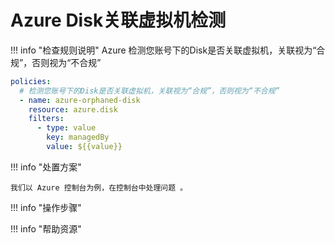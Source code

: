 # Azure Disk关联虚拟机检测

!!! info "检查规则说明"
    Azure  检测您账号下的Disk是否关联虚拟机，关联视为“合规”，否则视为“不合规”
    
  ```YAML
  policies:
    # 检测您账号下的Disk是否关联虚拟机，关联视为“合规”，否则视为“不合规”
    - name: azure-orphaned-disk
      resource: azure.disk
      filters:
        - type: value
          key: managedBy
          value: ${{value}}
  ```

    
!!! info "处置方案"
    
    我们以 Azure 控制台为例，在控制台中处理问题 。



!!! info "操作步骤"





!!! info "帮助资源"
    